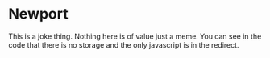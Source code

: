 # Newport
This is a joke thing. Nothing here is of value just a meme. You can see in the code that there is no storage and the only javascript is in the redirect. 
